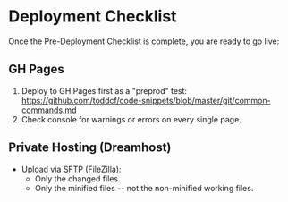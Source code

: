 # Deployment Checklist

Once the Pre-Deployment Checklist is complete, you are ready to go live:


## GH Pages

1. Deploy to GH Pages first as a "preprod" test: https://github.com/toddcf/code-snippets/blob/master/git/common-commands.md
2. Check console for warnings or errors on every single page.


## Private Hosting (Dreamhost)

- Upload via SFTP (FileZilla):
  - Only the changed files.
  - Only the minified files -- not the non-minified working files.